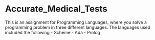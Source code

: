 # Accurate_Medical_Tests
This is an assignment for Programming Languages, where you solve a programming problem in three different languages. The languages used included the following - Scheme - Ada - Prolog
